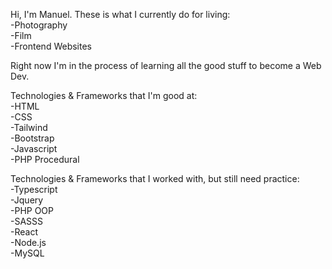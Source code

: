 Hi, I'm Manuel. These is what I currently do for living: <br>
-Photography <br>
-Film <br>
-Frontend Websites<br>


Right now I'm in the process of learning all the good stuff to become a Web Dev. 
 

Technologies & Frameworks that I'm good at:<br> 
-HTML<br>
-CSS<br>
-Tailwind<br>
-Bootstrap<br>
-Javascript<br>
-PHP Procedural<br>


Technologies & Frameworks that I worked with, but still need practice:<br> 
-Typescript<br>
-Jquery<br>
-PHP OOP<br>
-SASSS<br>
-React<br>
-Node.js<br>
-MySQL


